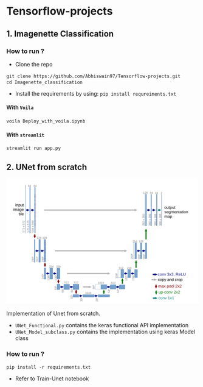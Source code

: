 # Tensorflow-projects

## 1. Imagenette Classification 

### How to run ?

- Clone the repo

```
git clone https://github.com/Abhiswain97/Tensorflow-projects.git
cd Imagenette_classification
```

- Install the requirements by using: `pip install requreiments.txt`

#### With `Voila`
 
```
voila Deploy_with_voila.ipynb
```

#### With `streamlit`

```
streamlit run app.py
```

## 2. UNet from scratch

<p align="center">
  <img src="https://github.com/Abhiswain97/Tensorflow-projects/blob/main/UNet/Unet.png">
</p>

Implementation of Unet from scratch.
- `UNet_Functional.py` contains the keras functional API implementation
- `UNet_Model_subclass.py` contains the implementation using keras Model class


### How to run ?

```
pip install -r requirements.txt
```

- Refer to Train-Unet notebook


